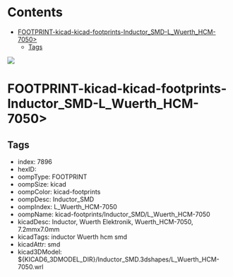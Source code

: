 



Contents
========

* [FOOTPRINT-kicad-kicad-footprints-Inductor_SMD-L_Wuerth_HCM-7050>](#footprint-kicad-kicad-footprints-inductor_smd-l_wuerth_hcm-7050)
	* [Tags](#tags)
  
![][im]
# FOOTPRINT-kicad-kicad-footprints-Inductor_SMD-L_Wuerth_HCM-7050>

## Tags

- index: 7896
- hexID: 
- oompType: FOOTPRINT
- oompSize: kicad
- oompColor: kicad-footprints
- oompDesc: Inductor_SMD
- oompIndex: L_Wuerth_HCM-7050
- oompName: kicad-footprints/Inductor_SMD/L_Wuerth_HCM-7050
- kicadDesc: Inductor, Wuerth Elektronik, Wuerth_HCM-7050, 7.2mmx7.0mm
- kicadTags: inductor Wuerth hcm smd
- kicadAttr: smd
- kicad3DModel: ${KICAD6_3DMODEL_DIR}/Inductor_SMD.3dshapes/L_Wuerth_HCM-7050.wrl



[im]: image.png
